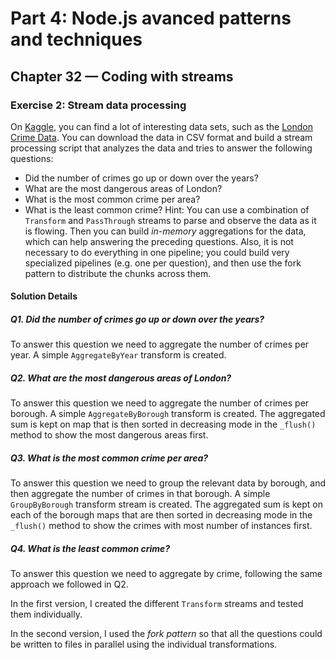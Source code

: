 # Part 4: Node.js avanced patterns and techniques
## Chapter 32 &mdash; Coding with streams
### Exercise 2: Stream data processing
On [Kaggle](https://www.kaggle.com/), you can find a lot of interesting data sets, such as the [London Crime Data](https://www.kaggle.com/jboysen/london-crime/). You can download the data in CSV format and build a stream processing script that analyzes the data and tries to answer the following questions:
+ Did the number of crimes go up or down over the years?
+ What are the most dangerous areas of London?
+ What is the most common crime per area?
+ What is the least common crime?
Hint: You can use a combination of `Transform` and `PassThrough` streams to parse and observe the data as it is flowing. Then you can build *in-memory* aggregations for the data, which can help answering the preceding questions.
Also, it is not necessary to do everything in one pipeline; you could build very specialized pipelines (e.g. one per question), and then use the fork pattern to distribute the chunks across them.

#### Solution Details

##### Q1. Did the number of crimes go up or down over the years?

To answer this question we need to aggregate the number of crimes per year. A simple `AggregateByYear` transform is created.

##### Q2. What are the most dangerous areas of London?

To answer this question we need to aggregate the number of crimes per borough. A simple `AggregateByBorough` transform is created.
The aggregated sum is kept on map that is then sorted in decreasing mode in the `_flush()` method to show the most dangerous areas first.

##### Q3. What is the most common crime per area?

To answer this question we need to group the relevant data by borough, and then aggregate the number of crimes in that borough. A simple `GroupByBorough` transform stream is created.
The aggregated sum is kept on each of the borough maps that are then sorted in decreasing mode in the `_flush()` method to show the crimes with most number of instances first.

##### Q4. What is the least common crime?

To answer this question we need to aggregate by crime, following the same approach we followed in Q2.

In the first version, I created the different `Transform` streams and tested them individually.

In the second version, I used the *fork pattern* so that all the questions could be written to files in parallel using the individual transformations.
